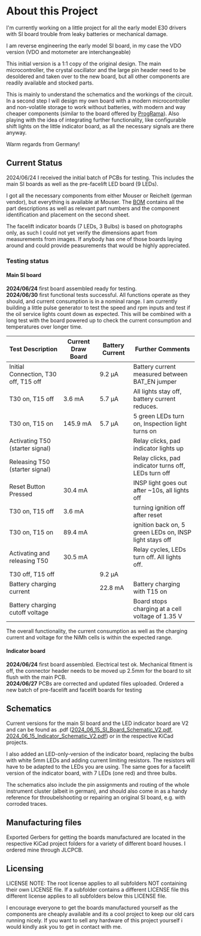 # About this Project

I'm currently working on a little project for all the early model E30 drivers with SI board trouble from leaky batteries or mechanical damage.

I am reverse engineering the early model SI board, in my case the VDO version (VDO and motometer are interchangeable)

This initial version is a 1:1 copy of the original design. The main microcontroller, the crystal oscillator and the large pin header need to be desoldered and taken over to the new board, but all other components are readily available and stocked parts.

This is mainly to understand the schematics and the workings of the circuit. In a second step I will design my own board with a modern microcontroller and non-volatile storage to work without batteries, with modern and way cheaper components (similar to the board offered by  [ProgRama](https://www.programainc.com/item_detail.aspx?idproduct=177&idcategory=49&sf=)). Also playing with the idea of integrating further functionality, like configurable shift lights on the little indicator board, as all the necessary signals are there anyway.

Warm regards from Germany!

## Current Status

2024/06/24 I received the initial batch of PCBs for testing. This includes the main SI boards as well as the pre-facelift LED board (9 LEDs).

I got all the necessary components from either Mouser or Reichelt (german vendor), but everything is available at Mouser. The [BOM](https://github.com/FabianGmeiner/BMW_E30_SI_Board/blob/main/BOM_SI_Board_Reman.xlsx "BOM_SI_Board_Reman.xlsx") contains all the part descriptions as well as relevant part numbers and the component identification and placement on the second sheet.

The facelift indicator boards (7 LEDs, 3 Bulbs) is based on photographs only, as such I could not yet verify the dimensions apart from measurements from images. 
If anybody has one of those boards laying around and could provide peasurements that would be highly appreciated.

### Testing status

#### Main SI board
**2024/06/24** first board assembled ready for testing.    
**2024/06/30** first functional tests successful. All functions operate as they should, and current consumption is in a nominal range. I am currently building a little pulse generator to test the speed and rpm inputs and test if the oil service lights count down as expected. This will be combined with a long test with the board powered up to check the current consumption and temperatures over longer time. 

| **Test Description**                 | **Current Draw Board** | **Battery Current** | **Further Comments**                                    |
|--------------------------------------|------------------------|---------------------|---------------------------------------------------------|
| Initial Connection, T30 off, T15 off |                        | 9.2 µA              | Battery current measured between BAT_EN jumper          |
| T30 on, T15 off                      | 3.6 mA                 | 5.7 µA              | All lights stay off, battery current reduces.           |
| T30 on, T15 on                       | 145.9 mA               | 5.7 µA              | 5 green LEDs turn on, Inspection light turns on         |
| Activating T50 (starter signal)      |                        |                     | Relay clicks, pad indicator lights up                   |
| Releasing T50 (starter signal)       |                        |                     | Relay clicks, pad indicator turns off, LEDs turn off    |
| Reset Button Pressed                 | 30.4 mA                |                     | INSP light goes out after ~10s, all lights off          |
| T30 on, T15 off                      | 3.6 mA                 |                     | turning ignition off after reset                        |
| T30 on, T15 on                       | 89.4 mA                |                     | ignition back on, 5 green LEDs on, INSP light stays off |
| Activating and releasing T50         | 30.5 mA                |                     | Relay cycles, LEDs turn off. All lights off.            |
| T30 off, T15 off                     |                        | 9.2 µA              |                                                         |
| Battery charging current             |                        | 22.8 mA             | Battery charging with T15 on                            |
| Battery charging cutoff voltage      |                        |                     | Board stops charging at a cell voltage of 1.35 V        |

The overall functionality, the current consumption as well as the charging current and voltage for the NiMh cells is within the expected range. 

#### Indicator board
**2024/06/24** first board assembled. Electrical test ok. Mechanical fitment is off, the connector header needs to be moved up 2.5mm for the board to sit flush with the main PCB.   
**2024/06/27** PCBs are corrected and updated files uploaded. Ordered a new batch of pre-facelift and facelift boards for testing

## Schematics

Current versions for the main SI board and the LED indicator board are V2 and can be found as .pdf ([2024_06_15_SI_Board_Schematic_V2.pdf](https://github.com/FabianGmeiner/BMW_E30_SI_Board/blob/main/2024_06_15_SI_Board_Schematic_V2.pdf "2024_06_15_SI_Board_Schematic_V2.pdf"), [2024_06_15_Indicator_Schematic_V2.pdf](https://github.com/FabianGmeiner/BMW_E30_SI_Board/blob/main/2024_06_15_Indicator_Schematic_V2.pdf "2024_06_15_Indicator_Schematic_V2.pdf")) or in the respective KiCad projects.

I also added an LED-only-version of the indicator board, replacing the bulbs with white 5mm LEDs and adding current limiting resistors. The resistors will have to be adapted to the LEDs you are using. 
The same goes for a facelift version of the indicator board, with 7 LEDs (one red) and three bulbs.


The schematics also include the pin assignments and routing of the whole instrument cluster (albeit in german), and should also come in as a handy reference for throubelshooting or repairing an original SI board, e.g. with corroded traces.

## Manufacturing files

Exported Gerbers for getting the boards manufactured are located in the respective KiCad project folders for a variety of different board houses. I ordered mine through JLCPCB. 

## Licensing 
LICENSE NOTE: The root license applies to all subfolders NOT containing their own LICENSE file. If a subfolder contains a different LICENSE file this different license applies to all subfolders below this LICENSE file.

I encourage everyone to get the boards manufactured yourself as the components are cheaply available and its a cool project to keep our old cars running nicely.
If you want to sell any hardware of this project yourself i would kindly ask you to get in contact with me.
